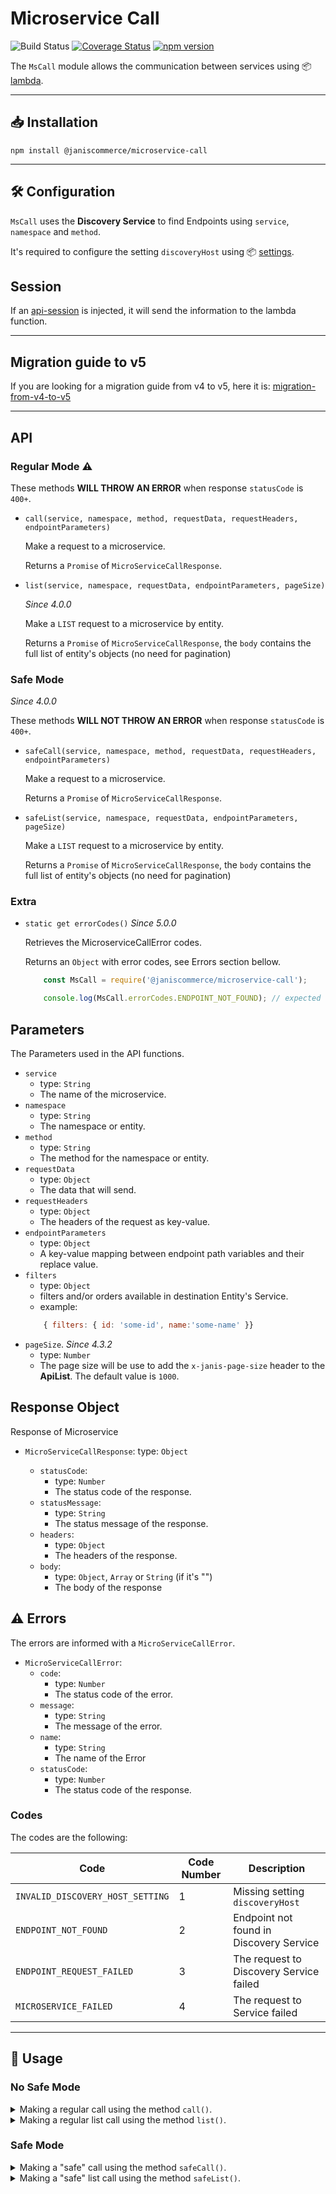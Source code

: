 # Microservice Call

![Build Status](https://github.com/janis-commerce/microservice-call/workflows/Build%20Status/badge.svg)
[![Coverage Status](https://coveralls.io/repos/github/janis-commerce/microservice-call/badge.svg?branch=master)](https://coveralls.io/github/janis-commerce/microservice-call?branch=master)
[![npm version](https://badge.fury.io/js/%40janiscommerce%2Fmicroservice-call.svg)](https://www.npmjs.com/package/@janiscommerce/microservice-call)

The `MsCall` module allows the communication between services using :package: [lambda](https://www.npmjs.com/package/@janiscommerce/lambda).

---

## :inbox_tray: Installation

```
npm install @janiscommerce/microservice-call
```

---

## :hammer_and_wrench: Configuration

`MsCall` uses the **Discovery Service** to find Endpoints using `service`, `namespace` and `method`.

It's required to configure the setting `discoveryHost` using :package: [settings](https://www.npmjs.com/package/@janiscommerce/settings).

## Session

If an [api-session](https://www.npmjs.com/package/@janiscommerce/api-session) is injected, it will send the information to the lambda function.

---

## Migration guide to v5

If you are looking for a migration guide from v4 to v5, here it is: [migration-from-v4-to-v5](https://github.com/janis-commerce/microservice-call/tree/master/docs/migration-from-v4-to-v5.md)

---

## API

### Regular Mode :warning:

These methods **WILL THROW AN ERROR** when response `statusCode` is `400+`.

* `call(service, namespace, method, requestData, requestHeaders, endpointParameters)`

	Make a request to a microservice.

	Returns a `Promise` of `MicroServiceCallResponse`.

* `list(service, namespace, requestData, endpointParameters, pageSize)`

	_Since 4.0.0_

	Make a `LIST` request to a microservice by entity.

	Returns a `Promise` of `MicroServiceCallResponse`, the `body` contains the full list of entity's objects (no need for pagination)

### Safe Mode

_Since 4.0.0_

These methods **WILL NOT THROW AN ERROR** when response `statusCode` is `400+`.

* `safeCall(service, namespace, method, requestData, requestHeaders, endpointParameters)`

	Make a request to a microservice.

	Returns a `Promise` of `MicroServiceCallResponse`.

* `safeList(service, namespace, requestData, endpointParameters, pageSize)`

	Make a `LIST` request to a microservice by entity.

	Returns a `Promise` of `MicroServiceCallResponse`, the `body` contains the full list of entity's objects (no need for pagination)

### Extra

* `static get errorCodes()` _Since 5.0.0_

	Retrieves the MicroserviceCallError codes.

	Returns an `Object` with error codes, see Errors section bellow.

	```js
		const MsCall = require('@janiscommerce/microservice-call');

		console.log(MsCall.errorCodes.ENDPOINT_NOT_FOUND); // expected output: 2
	```

## Parameters

The Parameters used in the API functions.

* `service`
	* type: `String`
	* The name of the microservice.
* `namespace`
	* type: `String`
	* The namespace or entity.
* `method`
	* type: `String`
	* The method for the namespace or entity.
* `requestData`
	* type: `Object`
	* The data that will send.
* `requestHeaders`
	* type: `Object`
	* The headers of the request as key-value.
* `endpointParameters`
	* type: `Object`
	* A key-value mapping between endpoint path variables and their replace value.
* `filters`
	* type: `Object`
	* filters and/or orders available in destination Entity's Service.
	* example:
	```js
		{ filters: { id: 'some-id', name:'some-name' }}
	```
* `pageSize`. _Since 4.3.2_
	* type: `Number`
	* The page size will be use to add the `x-janis-page-size` header to the **ApiList**. The default value is `1000`.

## Response Object

Response of Microservice

* `MicroServiceCallResponse`:
	type: `Object`

	* `statusCode`:
		* type: `Number`
		* The status code of the response.
	* `statusMessage`:
		* type: `String`
		* The status message of the response.
	* `headers`:
		* type: `Object`
		* The headers of the response.
	* `body`:
		* type: `Object`, `Array` or `String` (if it's "")
		* The body of the response

## :warning: Errors

The errors are informed with a `MicroServiceCallError`.

* `MicroServiceCallError`:
	* `code`:
		* type: `Number`
		* The status code of the error.
	* `message`:
		* type: `String`
		* The message of the error.
	* `name`:
		* type: `String`
		* The name of the Error
	* `statusCode`:
		* type: `Number`
		* The status code of the response.

### Codes

The codes are the following:

| Code | Code Number | Description |
|------|-------------|-------------|
| `INVALID_DISCOVERY_HOST_SETTING` | 1 | Missing setting `discoveryHost` |
| `ENDPOINT_NOT_FOUND` | 2 | Endpoint not found in Discovery Service |
| `ENDPOINT_REQUEST_FAILED` | 3 | The request to Discovery Service failed |
| `MICROSERVICE_FAILED` | 4 | The request to Service failed |

---

## :page_with_curl: Usage

### No Safe Mode

<details>
	<summary>Making a regular call using the method <code>call()</code>.</summary>

```javascript
const MsCall = require('@janiscommerce/microservice-call');

const ms = new MsCall();

// Make a GET request to ms "sac" with the namespace "claim-type" and method "get".
try {
	const response = await ms.call('sac', 'claim-type', 'get', null, null, {
		foo: 'bar'
	});
	/*
		Response example
		{
			headers: {}, // The headers of the response.
			statusCode: 200,
			statusMessage: 'Ok',
			body: {
				foo: 'bar',
				id: 'foo-id',
				other: 100
			}
		}
	*/

} catch(error) {
	/*
		Error Response Example:
		{
			name: 'MicroServiceCallError'
			message: 'Could not found claim',
			code: 4,
			statusCode: 404
		}
	*/
}
```
</details>

<details>
	<summary>Making a regular list call using the method <code>list()</code>.</summary>

```javascript
const MsCall = require('@janiscommerce/microservice-call');

const ms = new MsCall();

// Make a LIST request to ms "catalog" with the namespace "brand" with status filter
try {
	const filters = {
		status: 'active'
	};

	const response = await ms.list('catalog', 'brand', { filters });
	/*
		Response example
		{
			headers: {}, // The headers of the response.
			statusCode: 200,
			statusMessage: 'Ok',
			body: [
				{
					id: 'brand-1',
					referenceId: 'reference-id-1',
					name: 'Brand One'
				},
				{
					id: 'brand-2',
					referenceId: 'reference-id-2',
					name: 'Brand Two'
				},
				// 1997 objects ...
				{
					id: 'brand-2000',
					referenceId: 'reference-id-2000',
					name: 'Brand Two Thousands'
				}
			]
		}
	*/

} catch(err) {
	/*
		Error Response Example:
		{
			name: 'MicroServiceCallError'
			message: 'Database Fails',
			code: 4,
			statusCode: 500
		}
	*/
}
```

</details>

### Safe Mode

<details>
	<summary>Making a "safe" call using the method <code>safeCall()</code>.</summary>

```javascript
const MsCall = require('@janiscommerce/microservice-call');

const ms = new MsCall();

// Make a GET request to ms "pricing" with the namespace "base-price" and method "get".

const response = await ms.safeCall('pricing', 'base-price', 'get', null, null, {
	foo: 'bar'
});
/*
	Response example
	{
		headers: {}, // The headers of the response.
		statusCode: 504,
		statusMessage: null,
		body: {
			message: 'Timeout'
		}
	}
*/

if(response.status >= 500) // true
	throw new Error('Should Retry');

// Do something


// Make a POST request to ms "wms" with the namespace "stock" and method "post".

const response = await ms.safeCall('wms', 'stock', 'post', { name: 'stock-1', quantity: 1 });
/*
	Response example
	{
		headers: {}, // The headers of the response.
		statusCode: 200,
			statusMessage: 'Ok',
			body: {
				id: 'stock-id-1'
			}
	}
*/

if(response.status >= 500) // false
	throw new Error('Should Retry');

// Do something

```

</details>

<details>
	<summary>Making a "safe" list call using the method <code>safeList()</code>.</summary>


```javascript
const MsCall = require('@janiscommerce/microservice-call');

const ms = new MsCall();

// Make a LIST request to ms "commerce" with the namespace "seller" with status filter

const filters = {
	status: 'active'
};

const response = await ms.safeList('commerce', 'seller', { filters });
/*
	Response example
	{
		headers: {}, // The headers of the response.
		statusCode: 200,
		statusMessage: 'Ok',
		body: [
			{
				id: 'seller-1',
				referenceId: 'reference-id-1',
				name: 'Seller One'
			},
			{
				id: 'seller-2',
				referenceId: 'reference-id-2',
				name: 'Seller Two'
			},
			// 1997 objects ...
			{
				id: 'seller-2000',
				referenceId: 'reference-id-2000',
				name: 'Seller Two Thousands'
			}
		]
	}
*/

if(response.status >= 500) // false
	throw new Error('Service Call Fails. Should Retry');

// Do something

```
</details>